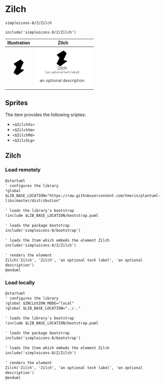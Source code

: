 # Zilch


```text
simpleicons-8/Z/Zilch
```

```text
include('simpleicons-8/Z/Zilch')
```



| Illustration | Zilch |
| :---: | :---: |
| ![illustration for Illustration](../../simpleicons-8/Z/Zilch.png) | ![illustration for Zilch](../../simpleicons-8/Z/Zilch.Local.png) |



## Sprites
The item provides the following sriptes:

- `<$ZilchXs>`
- `<$ZilchSm>`
- `<$ZilchMd>`
- `<$ZilchLg>`





## Zilch

### Load remotely
```plantuml
@startuml
' configures the library
!global $LIB_BASE_LOCATION="https://raw.githubusercontent.com/tmorin/plantuml-libs/master/distribution"

' loads the library's bootstrap
!include $LIB_BASE_LOCATION/bootstrap.puml

' loads the package bootstrap
include('simpleicons-8/bootstrap')

' loads the Item which embeds the element Zilch
include('simpleicons-8/Z/Zilch')

' renders the element
Zilch('Zilch', 'Zilch', 'an optional tech label', 'an optional description')
@enduml
```

### Load locally
```plantuml
@startuml
' configures the library
!global $INCLUSION_MODE="local"
!global $LIB_BASE_LOCATION="../.."

' loads the library's bootstrap
!include $LIB_BASE_LOCATION/bootstrap.puml

' loads the package bootstrap
include('simpleicons-8/bootstrap')

' loads the Item which embeds the element Zilch
include('simpleicons-8/Z/Zilch')

' renders the element
Zilch('Zilch', 'Zilch', 'an optional tech label', 'an optional description')
@enduml
```

